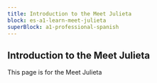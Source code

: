 ```yaml
---
title: Introduction to the Meet Julieta
block: es-a1-learn-meet-julieta
superBlock: a1-professional-spanish
---
```


## Introduction to the Meet Julieta

This page is for the Meet Julieta
